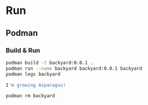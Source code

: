 # Run

## Podman

### Build & Run

```bash
podman build -t backyard:0.0.1 .
podman run --name backyard backyard:0.0.1 backyard
podman logs backyard
```

```bash
I'm growing Asparagus!
```

```bash
podman rm backyard
```
